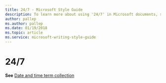 ```yaml
---
title: 24/7 - Microsoft Style Guide
description: To learn more about using '24/7' in Microsoft documents, see 'Date and time term collection.'
author: pallep
ms.author: pallep
ms.date: 01/19/2018
ms.topic: article
ms.service: microsoft-writing-style-guide
---
```


# 24/7

**See** [Date and time term collection](~/a-z-word-list-term-collections/term-collections/date-time-terms.md)
